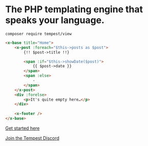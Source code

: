 # The PHP templating engine that speaks your language.

```
composer require tempest/view
```

```html
<x-base title="Home">
    <x-post :foreach="$this->posts as $post">
        {!! $post->title !!}

        <span :if="$this->showDate($post)">
            {{ $post->date }}
        </span>
        <span :else>
            -
        </span>
    </x-post>
    <div :forelse>
        <p>It's quite empty here…</p>
    </div>
    
    <x-footer />
</x-base>
```

[Get started here](https://tempestphp.com/view)

[Join the Tempest Discord](https://discord.gg/pPhpTGUMPQ)